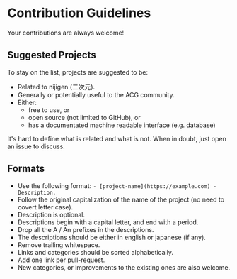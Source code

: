 # Contribution Guidelines

Your contributions are always welcome!

## Suggested Projects

To stay on the list, projects are suggested to be:

- Related to nijigen (二次元).
- Generally or potentially useful to the ACG community.
- Either:
    - free to use, or
    - open source (not limited to GitHub), or
    - has a documentated machine readable interface (e.g. database)

It's hard to define what is related and what is not. When in doubt, just open an issue to discuss.

## Formats

- Use the following format: `- [project-name](https://example.com) - Description.`
- Follow the original capitalization of the name of the project (no need to covert letter case).
- Description is optional.
- Descriptions begin with a capital letter, and end with a period.
- Drop all the A / An prefixes in the descriptions.
- The descriptions should be either in english or japanese (if any).
- Remove trailing whitespace.
- Links and categories should be sorted alphabetically.
- Add one link per pull-request.
- New categories, or improvements to the existing ones are also welcome.
